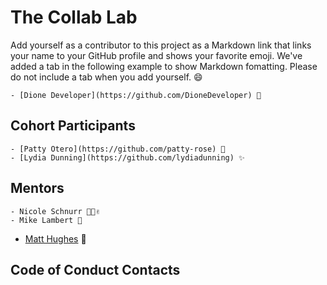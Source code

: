 # The Collab Lab

Add yourself as a contributor to this project as a Markdown link that links your name to your GitHub profile and shows your favorite emoji. We've added a tab in the following example to show Markdown fomatting. Please do not include a tab when you add yourself. 😄

    - [Dione Developer](https://github.com/DioneDeveloper) 💅

## Cohort Participants

    - [Patty Otero](https://github.com/patty-rose) 🥳
    - [Lydia Dunning](https://github.com/lydiadunning) ✨

## Mentors

    - Nicole Schnurr 🐾😎✌️
    - Mike Lambert 🎉

- [Matt Hughes](https://github.com/mjhcodes) 🌲

## Code of Conduct Contacts
